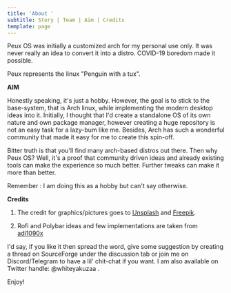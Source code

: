 ```yaml
---
title: 'About '
subtitle: Story | Team | Aim | Credits
template: page
---
```

Peux OS was initially a customized arch for my personal use only. It was never really an idea to convert it into a distro.  COVID-19 boredom made it possible.

Peux represents the linux "Penguin with a tux".

**AIM**

Honestly speaking, it's just a hobby. However, the goal is to stick to the base-system, that is Arch linux, while implementing the modern desktop ideas into it.  Initially, I thought that I'd create a standalone OS of its own nature and own package manager, however creating a huge repository is not an easy task for a lazy-bum like me. Besides, Arch has such a wonderful community that made it easy for me to create this spin-off.

Bitter truth is that you'll find many arch-based distros out there. Then why Peux OS? Well, it's a proof that community driven ideas and already existing tools can make the experience so much better. Further tweaks can make it more than better.

Remember : I am doing this as a hobby but can't say otherwise.

**Credits**

1.  The credit for graphics/pictures goes to [Unsplash](https://unsplash.com/) and [Freepik](https://www.freepik.com/).

2.  Rofi and Polybar ideas and few implementations are taken from [adi1090x](https://github.com/adi1090x)



I'd say, if you like it then spread the word, give some suggestion by creating a thread on SourceForge under the discussion tab or join me on Discord/Telegram to have a lil' chit-chat if you want. I am also available on Twitter handle: @whiteyakuzaa .  

Enjoy!
